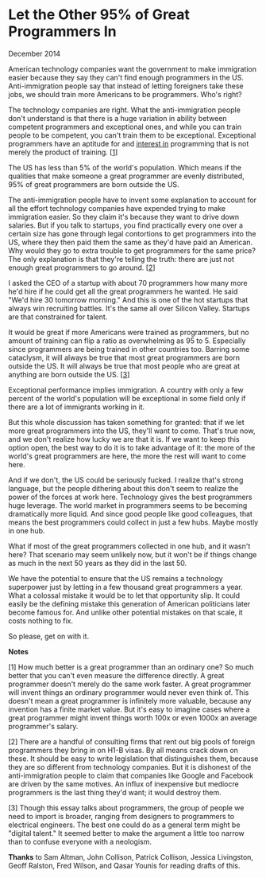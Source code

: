 # Let the Other 95% of Great Programmers In

December 2014  
  
American technology companies want the government to make immigration
easier because they say they can't find enough programmers in the
US. Anti-immigration people say that instead of letting foreigners
take these jobs, we should train more Americans to be programmers.
Who's right?  
  
The technology companies are right. What the anti-immigration people
don't understand is that there is a huge variation in ability between
competent programmers and exceptional ones, and while you can train
people to be competent, you can't train them to be exceptional.
Exceptional programmers have an aptitude for and 
[interest in](genius.html)
programming that is not merely the product of training.
[[1](#f1n)]  
  
The US has less than 5% of the world's population. Which means if
the qualities that make someone a great programmer are evenly
distributed, 95% of great programmers are born outside the US.  
  
The anti-immigration people have to invent some explanation to
account for all the effort technology companies have expended trying
to make immigration easier. So they claim it's because they want
to drive down salaries. But if you talk to startups, you find
practically every one over a certain size has gone through legal
contortions to get programmers into the US, where they then
paid them the same as they'd have paid an American. Why would they
go to extra trouble to get programmers for the same price? The
only explanation is that they're telling the truth: there are just
not enough great programmers to go around.
[[2](#f2n)]  
  
I asked the CEO of a startup with about 70 programmers how many
more he'd hire if he could get all the great programmers he wanted.
He said "We'd hire 30 tomorrow morning." And this is one of the
hot startups that always win recruiting battles. It's the same all
over Silicon Valley. Startups are that constrained for talent.  
  
It would be great if more Americans were trained as programmers,
but no amount of training can flip a ratio as overwhelming as 95
to 5. Especially since programmers are being trained in other
countries too. Barring some cataclysm, it will always be true that
most great programmers are born outside the US. It will always be
true that most people who are great at anything are born outside
the US.
[[3](#f3n)]  
  
Exceptional performance implies immigration. A country with only
a few percent of the world's population will be exceptional in some
field only if there are a lot of immigrants working in it.  
  
But this whole discussion has taken something for granted: that if
we let more great programmers into the US, they'll want to come.
That's true now, and we don't realize how lucky we are that it is.
If we want to keep this option open, the best way to do it is to
take advantage of it: the more of the world's great programmers are
here, the more the rest will want to come here.  
  
And if we don't, the US could be seriously fucked. I realize that's
strong language, but the people dithering about this don't seem to
realize the power of the forces at work here. Technology gives the
best programmers huge leverage. The world market in programmers
seems to be becoming dramatically more liquid. And since good
people like good colleagues, that means the best programmers could
collect in just a few hubs. Maybe mostly in one hub.  
  
What if most of the great programmers collected in one hub, and it
wasn't here? That scenario may seem unlikely now, but it won't be
if things change as much in the next 50 years as they did in the
last 50.  
  
We have the potential to ensure that the US remains a technology
superpower just by letting in a few thousand great programmers a
year. What a colossal mistake it would be to let that opportunity
slip. It could easily be the defining mistake this generation of
American politicians later become famous for. And unlike other
potential mistakes on that scale, it costs nothing to fix.  
  
So please, get on with it.  
  
  
  
  
  
  
  

**Notes**  
  
[1]
How much better is a great programmer than an ordinary one?
So much better that you can't even measure the difference directly.
A great programmer doesn't merely do the same work faster. A great
programmer will invent things an ordinary programmer would never
even think of. This doesn't mean a great programmer is infinitely
more valuable, because any invention has a finite market value.
But it's easy to imagine cases where a great programmer might invent
things worth 100x or even 1000x an average programmer's salary.  
  
[2]
There are a handful of consulting firms that rent out big
pools of foreign programmers they bring in on H1-B visas. By all
means crack down on these. It should be easy to write legislation
that distinguishes them, because they are so different from technology
companies. But it is dishonest of the anti-immigration people to
claim that companies like Google and Facebook are driven by the
same motives. An influx of inexpensive but mediocre programmers
is the last thing they'd want; it would destroy them.  
  
[3]
Though this essay talks about programmers, the group of people
we need to import is broader, ranging from designers to programmers
to electrical engineers. The best one could do as a general term
might be "digital talent." It seemed better to make the argument a
little too narrow than to confuse everyone with a neologism.  
  

**Thanks** to Sam Altman, John Collison, Patrick Collison, Jessica
Livingston, Geoff Ralston, Fred Wilson, and Qasar Younis for reading
drafts of this.  
  
